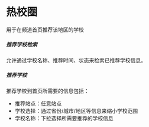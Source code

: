 # 热校圈

用于在频道首页推荐该地区的学校

##### 推荐学校检索

允许通过学校名称、推荐时间、状态来检索已推荐学校信息。

##### 推荐学校

推荐学校到首页所需要的信息包括：

- 推荐站点：任意站点
- 学校选择：通过省份/城市/地区等信息来缩小学校范围
- 学校名称：下拉选择所需要推荐的学校信息